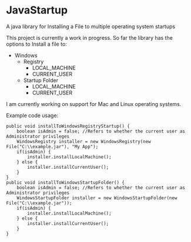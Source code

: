 # JavaStartup
A java library for Installing a File to multiple operating system startups

This project is currently a work in progress. So far the library has the options to Install a file to:
* Windows
  * Registry
    * LOCAL_MACHINE
    * CURRENT_USER
  * Startup Folder
    * LOCAL_MACHINE
    * CURRENT_USER
    
I am currently working on support for Mac and Linux operating systems.

Example code usage:

    public void installToWindowsRegistryStartup() {
        boolean isAdmin = false; //Refers to whether the current user as Administrator privileges
        WindowsRegistry installer = new WindowsRegistry(new File("C:\\example.jar"), "My App");
        if(isAdmin) {
            installer.installLocalMachine();
        } else {
            installer.installCurrentUser();
        }
    }
    public void installToWindowsStartupFolder() {
        boolean isAdmin = false; //Refers to whether the current user as Administrator privileges
        WindowsStartupFolder installer = new WindowsStartupFolder(new File("C:\\example.jar"));
        if(isAdmin) {
            installer.installLocalMachine();
        } else {
            installer.installCurrentUser();
        }
    }
